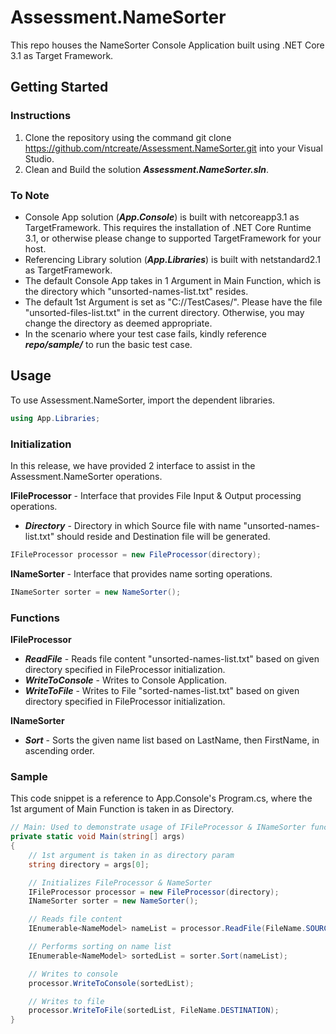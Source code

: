 # Assessment.NameSorter
This repo houses the NameSorter Console Application built using .NET Core 3.1 as Target Framework.

## Getting Started
### Instructions
1. Clone the repository using the command git clone https://github.com/ntcreate/Assessment.NameSorter.git into your Visual Studio.
2. Clean and Build the solution ***Assessment.NameSorter.sln***.

### To Note
- Console App solution (***App.Console***) is built with netcoreapp3.1 as TargetFramework. This requires the installation of .NET Core Runtime 3.1, or otherwise please change to supported TargetFramework for your host.
- Referencing Library solution (***App.Libraries***) is built with netstandard2.1 as TargetFramework. 
- The default Console App takes in 1 Argument in Main Function, which is the directory which "unsorted-names-list.txt" resides.
- The default 1st Argument is set as "C://TestCases/". Please have the file "unsorted-files-list.txt" in the current directory. Otherwise, you may change the directory as deemed appropriate.
- In the scenario where your test case fails, kindly reference ***repo/sample/*** to run the basic test case.

## Usage
To use Assessment.NameSorter, import the dependent libraries.
````csharp
using App.Libraries;
````

### Initialization
In this release, we have provided 2 interface to assist in the Assessment.NameSorter operations.

**IFileProcessor** - Interface that provides File Input & Output processing operations.
- ***Directory*** - Directory in which Source file with name "unsorted-names-list.txt" should reside and Destination file will be generated.
````csharp
IFileProcessor processor = new FileProcessor(directory);
````

**INameSorter** - Interface that provides name sorting operations.
````csharp
INameSorter sorter = new NameSorter();
````

### Functions
**IFileProcessor**
- ***ReadFile*** - Reads file content "unsorted-names-list.txt" based on given directory specified in FileProcessor initialization.
- ***WriteToConsole*** - Writes to Console Application.
- ***WriteToFile*** - Writes to File "sorted-names-list.txt" based on given directory specified in FileProcessor initialization.

**INameSorter**
- ***Sort*** - Sorts the given name list based on LastName, then FirstName, in ascending order.

### Sample
This code snippet is a reference to App.Console's Program.cs, where the 1st argument of Main Function is taken in as Directory.
````csharp
// Main: Used to demonstrate usage of IFileProcessor & INameSorter functions
private static void Main(string[] args)
{
    // 1st argument is taken in as directory param
    string directory = args[0];

    // Initializes FileProcessor & NameSorter
    IFileProcessor processor = new FileProcessor(directory);
    INameSorter sorter = new NameSorter();

    // Reads file content
    IEnumerable<NameModel> nameList = processor.ReadFile(FileName.SOURCE);

    // Performs sorting on name list
    IEnumerable<NameModel> sortedList = sorter.Sort(nameList);

    // Writes to console
    processor.WriteToConsole(sortedList);

    // Writes to file
    processor.WriteToFile(sortedList, FileName.DESTINATION);
}
````
